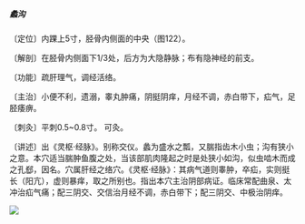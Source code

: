 ##### 蠡沟

〔定位〕内踝上5寸，胫骨内侧面的中央（图122）。

〔解剖〕在胫骨内侧面下1/3处，后方为大隐静脉；布有隐神经的前支。

〔功能〕疏肝理气，调经活络。

〔主治〕小便不利，遗溺，睾丸肿痛，阴挺阴痒，月经不调，赤白带下，疝气，足胫痿痹。 

〔刺灸〕平刺0.5~0.8寸。 可灸。

〔讲述〕出《灵枢·经脉》。别称交仪。蠡为盛水之瓢，又腨指齿木小虫；沟有狭小之意。本穴适当腨肿鱼腹之处，当该部肌肉隆起之时是处狭小如沟，似虫啮木而成之孔郄，因名。穴属肝经之络穴。《灵枢·经脉》：其病气道则睾肿，卒疝，实则挺长（阳亢），虚则暴痒，取之所别也。指出本穴主治阴部病证。临床常配曲泉、太冲治疝气痛；配三阴交、交信治月经不调，赤白带下；配三阴交、中极治阴痒。

![](img/图122.jpg)
